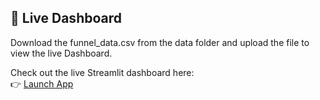 ## 🚀 Live Dashboard
Download the funnel_data.csv from the data folder and upload the file to view the live Dashboard.

Check out the live Streamlit dashboard here:  
👉 [Launch App](https://zeeshan170-dropoff-analysis-dashboardapp-ikixy0.streamlit.app/)



